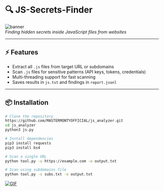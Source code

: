 # 🔍 JS-Secrets-Finder  

![banner](https://media2.giphy.com/media/v1.Y2lkPTc5MGI3NjExZnR4bHpmaDNqdWVvemV0Y2FrbnJiMzhyNnhqN3ZqdWEzdngxNmNmOCZlcD12MV9pbnRlcm5hbF9naWZfYnlfaWQmY3Q9Zw/HoffxyN8ghVuw/giphy.gif)  
_Finding hidden secrets inside JavaScript files from websites_  

---

## ⚡ Features
- Extract all `.js` files from target URL or subdomains  
- Scan `.js` files for sensitive patterns (API keys, tokens, credentials)  
- Multi-threading support for fast scanning  
- Saves results in `js.txt` and findings in `report.jsonl`  

---

## 📦 Installation  

```bash
# Clone the repository
https://github.com/MASTERMONTYOFFICIAL/js_analyzer.git
cd js_analyzer
python3 js.py

# Install dependencies
pip3 install requests
pip3 install bs4

# Scan a single URL
python tool.py -u https://example.com -o output.txt

# Scan using subdomains file
python tool.py -s subs.txt -o output.txt

```
[![GIF](https://media2.giphy.com/media/v1.Y2lkPTc5MGI3NjExcDFkOWk5ZnM5dXdpdHJ2bGU4cThvbXkzYWViZ3FvaG5lczU1cDd5ciZlcD12MV9pbnRlcm5hbF9naWZfYnlfaWQmY3Q9Zw/trYVHReHjPyvzaNu4b/giphy.gif)](https://youtu.be/F4fEC9W7Uo8?si=AU8Q55CQDqsrDWU8)

